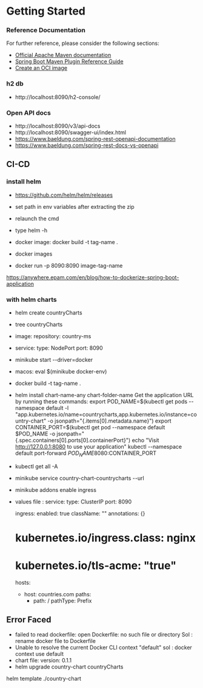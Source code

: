 # Getting Started

### Reference Documentation
For further reference, please consider the following sections:

* [Official Apache Maven documentation](https://maven.apache.org/guides/index.html)
* [Spring Boot Maven Plugin Reference Guide](https://docs.spring.io/spring-boot/docs/3.3.0-M1/maven-plugin/reference/html/)
* [Create an OCI image](https://docs.spring.io/spring-boot/docs/3.3.0-M1/maven-plugin/reference/html/#build-image)

### h2 db
- http://localhost:8090/h2-console/

### Open API docs
- http://localhost:8090/v3/api-docs
- http://localhost:8090/swagger-ui/index.html
- https://www.baeldung.com/spring-rest-openapi-documentation
- https://www.baeldung.com/spring-rest-docs-vs-openapi

## CI-CD

### install helm
- https://github.com/helm/helm/releases
- set path in env variables after extracting the zip
- relaunch the cmd
- type helm -h

- docker image: docker build -t tag-name .
- docker images
- docker run -p 8090:8090 image-tag-name

https://anywhere.epam.com/en/blog/how-to-dockerize-spring-boot-application

### with helm charts
- helm create countryCharts
- tree countryCharts
- image:
  repository: country-ms
- service:
  type: NodePort
  port: 8090
- minikube start --driver=docker
- macos: eval $(minikube docker-env)
- docker build -t tag-name .
- helm install chart-name-any chart-folder-name
  Get the application URL by running these commands:
  export POD_NAME=$(kubectl get pods --namespace default -l "app.kubernetes.io/name=countrycharts,app.kubernetes.io/instance=country-chart" -o jsonpath="{.items[0].metadata.name}")
  export CONTAINER_PORT=$(kubectl get pod --namespace default $POD_NAME -o jsonpath="{.spec.containers[0].ports[0].containerPort}")
  echo "Visit http://127.0.0.1:8080 to use your application"
  kubectl --namespace default port-forward $POD_NAME 8080:$CONTAINER_PORT
- kubectl get all -A
- minikube service country-chart-countrycharts --url
- minikube addons enable ingress
- values file :
  service:
  type: ClusterIP
  port: 8090

  ingress:
  enabled: true
  className: ""
  annotations: {}
  # kubernetes.io/ingress.class: nginx
  # kubernetes.io/tls-acme: "true"
  hosts:
    - host: countries.com
      paths:
        - path: /
          pathType: Prefix


## Error Faced
- failed to read dockerfile: open Dockerfile: no such file or directory
    Sol : rename docker file to Dockerfile
- Unable to resolve the current Docker CLI context "default"
    sol : docker context use default
- chart file:
  version: 0.1.1
- helm upgrade country-chart countryCharts


helm template ./country-chart
